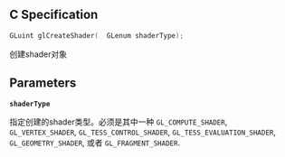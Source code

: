 ## C Specification

```c
GLuint glCreateShader(	GLenum shaderType);
```

创建shader对象

## Parameters

**`shaderType`**

指定创建的shader类型。必须是其中一种 `GL_COMPUTE_SHADER`, `GL_VERTEX_SHADER`, `GL_TESS_CONTROL_SHADER`, `GL_TESS_EVALUATION_SHADER`, `GL_GEOMETRY_SHADER`, 或者 `GL_FRAGMENT_SHADER`.
